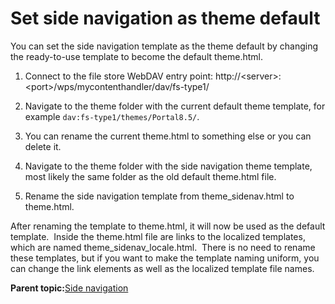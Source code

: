 # Set side navigation as theme default

You can set the side navigation template as the theme default by changing the ready-to-use template to become the default theme.html.

1.  Connect to the file store WebDAV entry point: http://<server\>:<port\>/wps/mycontenthandler/dav/fs-type1/

2.  Navigate to the theme folder with the current default theme template, for example `dav:fs-type1/themes/Portal8.5/`.

3.  You can rename the current theme.html to something else or you can delete it.

4.  Navigate to the theme folder with the side navigation theme template, most likely the same folder as the old default theme.html file.

5.  Rename the side navigation template from theme\_sidenav.html to theme.html.


After renaming the template to theme.html, it will now be used as the default template.  Inside the theme.html file are links to the localized templates, which are named theme\_sidenav\_locale.html.  There is no need to rename these templates, but if you want to make the template naming uniform, you can change the link elements as well as the localized template file names.

**Parent topic:**[Side navigation](../dev-theme/themeopt_cust_nav_side.md)

